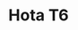 ---
color: green
category: Chargers
group: DC Chargers
visible: true
order: 0
title: Hota T6
link: https://pyrodrone.com/products/hota-t6-dc-300w-pd-90w-15a-1-6s-lipo-battery-charger
img: /uploads/equipment/charging/chargers-hota-t6.png
text: The Hota T6 is an amazing charger for its price - it's likely the first charger with USB PD input I'd reasonably trust. 90W via USB PC/QC is plenty for charging even fairly large batteries, or basic parallel charging. And being transparent is also a + :)
info: 
  - $36.99
  - USB PD In
  
  - XT60 In
  - 10-30V In
  - XT60 Out
  - 90W (PD)
  - 300W (XT60)
---